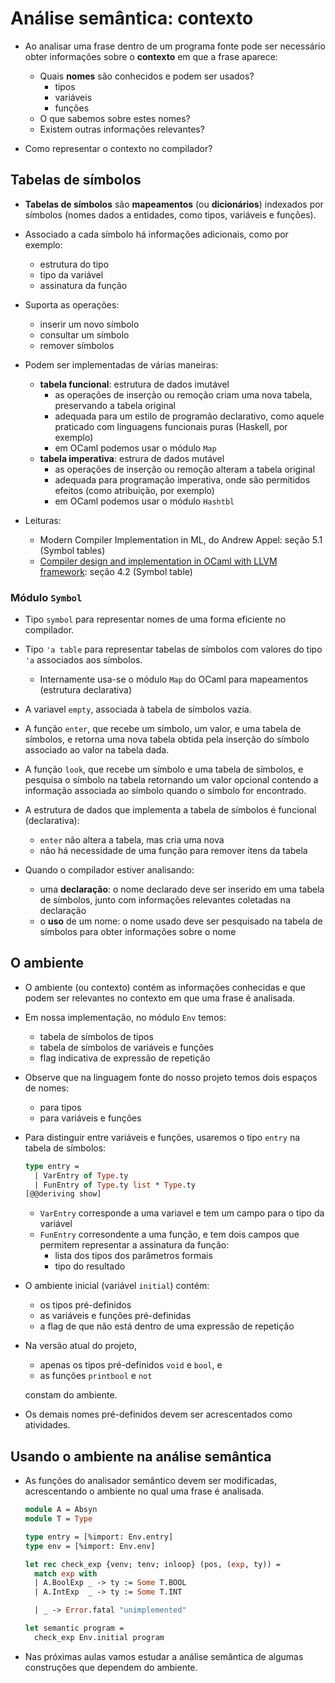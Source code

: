 # Análise semântica: contexto

- Ao analisar uma frase dentro de um programa fonte pode ser necessário obter informações sobre o **contexto** em que a frase aparece:
  - Quais **nomes** são conhecidos e podem ser usados?
    - tipos
    - variáveis
    - funções
  - O que sabemos sobre estes nomes?
  - Existem outras informações relevantes?

- Como representar o contexto no compilador?

## Tabelas de símbolos

- **Tabelas de símbolos** são **mapeamentos** (ou **dicionários**) indexados por símbolos (nomes dados a entidades, como tipos, variáveis e funções).

- Associado a cada símbolo há informações adicionais, como por exemplo:
  - estrutura do tipo
  - tipo da variável
  - assinatura da função

- Suporta as operações:
  - inserir um novo símbolo
  - consultar um símbolo
  - remover símbolos

- Podem ser implementadas de várias maneiras:
  - **tabela funcional**: estrutura de dados imutável
    - as operações de inserção ou remoção criam uma nova tabela, preservando a tabela original
    - adequada para um estilo de programão declarativo, como aquele praticado com linguagens funcionais puras (Haskell, por exemplo)
    - em OCaml podemos usar o módulo `Map`
  - **tabela imperativa**: estrura de dados mutável
    - as operações de inserção ou remoção alteram a tabela original
    - adequada para programação imperativa, onde são permitidos efeitos (como atribuição, por exemplo)
    - em OCaml podemos usar o módulo `Hashtbl`

- Leituras:
  - Modern Compiler Implementation in ML, do Andrew Appel: seção 5.1 (Symbol tables)
  - [Compiler design and implementation in OCaml with LLVM framework](https://www.theseus.fi/handle/10024/166119): seção 4.2 (Symbol table)

### Módulo `Symbol`

- Tipo `symbol` para representar nomes de uma forma eficiente no compilador.
  
- Tipo `'a table` para representar tabelas de símbolos com valores do tipo `'a` associados aos símbolos.
  - Internamente usa-se o módulo `Map` do OCaml para mapeamentos (estrutura declarativa)
  
- A variavel `empty`, associada à tabela de símbolos vazia.
  
- A função `enter`, que recebe um símbolo, um valor, e uma tabela de símbolos, e retorna uma nova tabela obtida pela inserção do símbolo associado ao valor na tabela dada.
  
- A função `look`, que recebe um símbolo e uma tabela de símbolos, e pesquisa o símbolo na tabela retornando um valor opcional contendo a informação associada ao símbolo quando o símbolo for encontrado.

- A estrutura de dados que implementa a tabela de símbolos é funcional (declarativa):
  - `enter` não altera a tabela, mas cria uma nova
  - não há necessidade de uma função para remover itens da tabela

- Quando o compilador estiver analisando:
  - uma **declaração**: o nome declarado deve ser inserido em uma tabela de símbolos, junto com informações relevantes coletadas na declaração
  - o **uso** de um nome: o nome usado deve ser pesquisado na tabela de símbolos para obter informações sobre o nome

## O ambiente

- O ambiente (ou contexto) contém as informações conhecidas e que podem ser relevantes no contexto em que uma frase é analisada.

- Em nossa implementação, no módulo `Env` temos:
  - tabela de símbolos de tipos
  - tabela de símbolos de variáveis e funções
  - flag indicativa de expressão de repetição

- Observe que na linguagem fonte do nosso projeto temos dois espaços de nomes:
  - para tipos
  - para variáveis e funções

- Para distinguir entre variáveis e funções, usaremos o tipo `entry` na tabela de símbolos:
  ``` ocaml
  type entry =
    | VarEntry of Type.ty
    | FunEntry of Type.ty list * Type.ty
  [@@deriving show]
  ```
  - `VarEntry` corresponde a uma variavel e tem um campo para o tipo da variável
  - `FunEntry` corresondente a uma função, e tem dois campos que permitem representar a assinatura da função:
    - lista dos tipos dos parâmetros formais
    - tipo do resultado

- O ambiente inicial (variável `initial`) contém:
  - os tipos pré-definidos
  - as variáveis e funções pré-definidas
  - a flag de que não está dentro de uma expressão de repetição

- Na versão atual do projeto,
  - apenas os tipos pré-definidos `void` e `bool`, e 
  - as funções `printbool` e `not`

  constam do ambiente.

-  Os demais nomes pré-definidos devem ser acrescentados como atividades.

## Usando o ambiente na análise semântica

- As funções do analisador semântico devem ser modificadas, acrescentando o ambiente no qual uma frase é analisada.
  ``` ocaml
  module A = Absyn
  module T = Type
  
  type entry = [%import: Env.entry]
  type env = [%import: Env.env]
  
  let rec check_exp {venv; tenv; inloop} (pos, (exp, ty)) =
    match exp with
    | A.BoolExp _ -> ty := Some T.BOOL
    | A.IntExp  _ -> ty := Some T.INT
  
    | _ -> Error.fatal "unimplemented"
  
  let semantic program =
    check_exp Env.initial program
  ```

- Nas próximas aulas vamos estudar a análise semântica de algumas construções que dependem do ambiente.